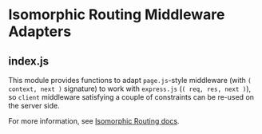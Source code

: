 Isomorphic Routing Middleware Adapters
======================================

## index.js

This module provides functions to adapt `page.js`-style middleware (with
`( context, next )` signature) to work with `express.js` (`( req, res, next )`),
so `client` middleware satisfying a couple of constraints can be re-used on the
server side.

For more information, see [Isomorphic Routing docs](docs/isomorphic-routing.md).
